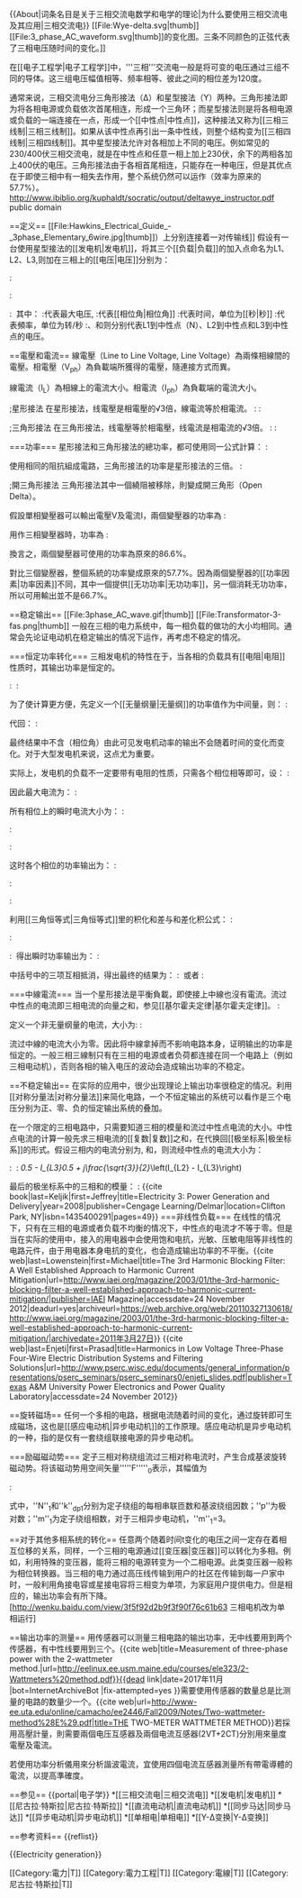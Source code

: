 {{About|词条名目是关于三相交流电数学和电学的理论|为什么要使用三相交流电及其应用|三相交流电}}
[[File:Wye-delta.svg|thumb]]
[[File:3_phase_AC_waveform.svg|thumb]]的变化图。三条不同颜色的正弦代表了三相电压随时间的变化。]]

在[[电子工程学|电子工程学]]中，'''三相'''交流电一般是将可变的电压通过三组不同的导体。这三组电压幅值相等、频率相等、彼此之间的相位差为120度。

通常来说，三相交流电分三角形接法（Δ）和星型接法（Y）两种。三角形接法即为将各相电源或负载依次首尾相连，形成一个三角环；而星型接法则是将各相电源或负载的一端连接在一点，形成一个[[中性点|中性点]]，这种接法又称为[[三相三线制|三相三线制]]。如果从该中性点再引出一条中性线，则整个结构变为[[三相四线制|三相四线制]]。其中星型接法允许对各相加上不同的电压。例如常见的230/400伏三相交流电，就是在中性点和任意一相上加上230伏，余下的两相各加上400伏的电压。三角形接法由于各相首尾相连，只能存在一种电压，但是其优点在于即使三相中有一相失去作用，整个系统仍然可以运作（效率为原来的57.7%）。<ref>http://www.ibiblio.org/kuphaldt/socratic/output/deltawye_instructor.pdf public domain</ref>

==定义==
[[File:Hawkins_Electrical_Guide_-_3phase_Elementary_6wire.jpg|thumb]]）上分别连接着一对传输线]]
假设有一台使用星型接法的[[发电机|发电机]]，将其三个[[负载|负载]]的加入点命名为L1、L2、L3,则加在三相上的[[电压|电压]]分别为：

: <math>V_{L1-N}=\sin \left(\theta\right) * V_P\,\!</math>

: <math>V_{L2-N}=\sin \left(\theta -\frac{2}{3} \pi\right) * V_P = \sin \left(\theta +\frac{4}{3} \pi\right) * V_P</math>

: <math>V_{L3-N}=\sin \left(\theta-\frac{4}{3} \pi\right) * V_P = \sin \left(\theta+\frac{2}{3} \pi\right) * V_P</math>
其中：
:<math>V_P</math>代表最大电压,
:<math>\theta=2\pi ft\,\!</math>代表[[相位角|相位角]]
:<math>t</math>代表时间，单位为[[秒|秒]]
:<math>f</math>代表頻率，单位为转/秒
:<math>V_{L1-N}</math>、<math>V_{L2-N}</math>和<math>V_{L3-N}</math>则分别代表L1到中性点（N）、L2到中性点和L3到中性点的电压。

==電壓和電流==
線電壓（Line to Line Voltage, Line Voltage）為兩條相線間的電壓。相電壓（V<sub>ph</sub>）為負載端所獲得的電壓，隨連接方式而異。

線電流（I<sub>L</sub>）為相線上的電流大小。相電流（I<sub>ph</sub>）為負載端的電流大小。

;星形接法
在星形接法，线電壓是相電壓的√3倍，線電流等於相電流。
:<math>V_L = \sqrt3 V_{ph}</math>
:<math>I_L = I_{ph}</math>

;三角形接法
在三角形接法，线電壓等於相電壓，线電流是相電流的√3倍。
:<math>V_L =  V_{ph}</math>
:<math>I_L = \sqrt3 I_{ph}</math>

===功率===
星形接法和三角形接法的總功率，都可使用同一公式計算：
:<math>P=3 P_{ph}=3 V_{ph}I_{ph} \cos\phi = \sqrt 3 V_L I_L \cos\phi</math>

使用相同的阻抗組成電路，三角形接法的功率是星形接法的三倍。
:<math>P_{\Delta}=3 \times P_{Y}</math>

;開三角形接法
三角形接法其中一個繞阻被移除，則變成開三角形（Open Delta）。

假設單相變壓器可以輸出電壓V及電流I，兩個變壓器的功率為
:<math>S = 2\ V I</math>

用作三相變壓器時，功率為
:<math>S = \sqrt 3\ V I </math>

換言之，兩個變壓器可使用的功率為原來的86.6%。

對比三個變㱘器，整個系統的功率變成原來的57.7%。因為兩個變壓器的[[功率因素|功率因素]]不同，其中一個提供[[无功功率|无功功率]]，另一個消耗无功功率，所以可用輸出並不是66.7%。

==稳定输出==
[[File:3phase_AC_wave.gif|thumb]]
[[File:Transformator-3-fas.png|thumb]]
一般在三相的电力系统中，每一相负载的做功的大小均相同。通常会先论证电动机在稳定输出的情况下运作，再考虑不稳定的情况。

===恒定功率转化===
三相发电机的特性在于，当各相的负载具有[[电阻|电阻]]性质时，其输出功率<math>\scriptstyle P \,=\, V I \,=\, \frac{1}{R}V^2</math>是恒定的。

: <math>P_{Li} = \frac{V_{Li}^{2}}{R}</math>
: <math>P_{TOT} = \sum_i P_{Li}</math>

为了使计算更方便，先定义一个[[无量纲量|无量纲]]的功率值<math>\scriptstyle p \,=\, \frac{1}{V_P^2}P_{TOT} R</math>作为中间量，则：
: <math>p=\sin^{2} \theta+\sin^{2} \left(\theta-\frac{2}{3} \pi\right)+\sin^{2} \left(\theta-\frac{4}{3} \pi\right)=\frac{3}{2}</math>

代回：
: <math>P_{TOT}=\frac{3 V_P^2}{2R}</math>

最终结果中不含<math>\theta</math>（相位角）由此可见发电机动率的输出不会随着时间的变化而变化。对于大型发电机来说，这点尤为重要。

实际上，发电机的负载不一定要带有电阻的性质，只需各个相位相等即可，设：
: <math>Z=|Z|e^{j\varphi}</math>

因此最大电流为：
: <math>I_P=\frac{V_P}{|Z|}</math>

所有相位上的瞬时电流大小为：
: <math>I_{L1}=I_P\sin\left(\theta-\varphi\right)</math>

: <math>I_{L2}=I_P\sin\left(\theta-\frac{2}{3}\pi-\varphi\right)</math>

: <math>I_{L3}=I_P\sin\left(\theta-\frac{4}{3}\pi-\varphi\right)</math>

这时各个相位的功率输出为：
: <math>P_{L1}=V_{L1}I_{L1}=V_P I_P\sin\left(\theta\right)\sin\left(\theta-\varphi\right)</math>

: <math>P_{L2}=V_{L2}I_{L2}=V_P I_P\sin\left(\theta-\frac{2}{3}\pi\right)\sin\left(\theta-\frac{2}{3}\pi-\varphi\right)</math>

: <math>P_{L3}=V_{L3}I_{L3}=V_P I_P\sin\left(\theta-\frac{4}{3}\pi\right)\sin\left(\theta-\frac{4}{3}\pi-\varphi\right)</math>

利用[[三角恒等式|三角恒等式]]里的积化和差与和差化积公式：
: <math>P_{L1}=\frac{V_P I_P}{2}\left[\cos\varphi-\cos\left(2\theta-\varphi\right)\right]</math>

: <math>P_{L2}=\frac{V_P I_P}{2}\left[\cos\varphi-\cos\left(2\theta-\frac{4}{3}\pi-\varphi\right)\right]</math>

: <math>P_{L3}=\frac{V_P I_P}{2}\left[\cos\varphi-\cos\left(2\theta-\frac{8}{3}\pi-\varphi\right)\right]</math>
得出瞬时功率输出为：
: <math>P_{TOT}=\frac{V_P I_P}{2}\left\{3\cos\varphi-\left[\cos\left(2\theta-\varphi\right)+\cos\left(2\theta-\frac{4}{3}\pi-\varphi\right)+\cos\left(2\theta-\frac{8}{3}\pi-\varphi\right)\right]\right\}</math>

中括号中的三项互相抵消，得出最终的结果为：
: <math>P_{TOT}=\frac{3V_P I_P}{2}\cos\varphi</math>
或者
: <math>P_{TOT}=\frac{3V_P^2}{2|Z|}\cos\varphi</math>

===中線電流===
当一个星形接法是平衡負載，即使接上中線也沒有電流。流过中性点的电流即三相电流的向量之和，参见[[基尔霍夫定律|基尔霍夫定律]]。
:<math>\begin{align}
I_{L1} &= \frac{V_{L1-N}}{R},\; I_{L2}=\frac{V_{L2-N}}{R},\; I_{L3}=\frac{V_{L3-N}}{R}\\
0&= I_{L1} + I_{L2} + I_{L3}+I_{N} 
\end{align}</math>

定义一个非无量纲量的电流，大小为<math>i=\frac{I_{N}R}{V_P}</math>:
:<math>
\begin{align}
i &=\sin \theta+\sin(\theta-\frac{2\pi}{3})+\sin(\theta+\frac{2\pi}{3})\\
 &=\sin \theta+2 \sin \theta \cos \frac{2\pi}{3}\\
 &=\sin \theta -\sin \theta\\
 &=0
\end{align}
</math>

流过中線的电流大小为零。因此将中線拿掉而不影响电路本身，证明输出的功率是恒定的。一般三相三線制只有在三相的电源或者负荷都连接在同一个电路上（例如三相电动机），否则各相的输入电压的波动会造成输出功率的不稳定。

==不稳定输出==
在实际的应用中，很少出现理论上输出功率很稳定的情况。利用[[对称分量法|对称分量法]]来简化电路，一个不恒定输出的系统可以看作是三个电压分别为正、零、负的恒定输出系统的叠加。

在一个限定的三相电路中，只需要知道三相的模量和流过中性点电流的大小。中性点电流的计算一般先求三相电流的[[复数|复数]]之和，在代换回[[极坐标系|极坐标系]]的形式。假设三相内的电流分别为<math>I_{L1}</math>, <math>I_{L2}</math>和<math>I_{L3}</math>，则流经中性点的电流大小为：

: <math>I_{L1} + I_{L2} * \cos\frac{2}{3}\pi + j * I_{L2} * \sin\frac{2}{3}\pi + I_{L3} * \cos\frac{4}{3}\pi + j * I_{L3} * \sin\frac{4}{3}\pi</math>
: <math>I_{L1} - I_{L2}*0.5 - I_{L3}*0.5 + j*\frac{\sqrt{3}}{2}*\left(I_{L2} - I_{L3}\right)</math>

最后的极坐标系中的三相和的模量：
: <math>\sqrt{I_{L1}^2 + I_{L2}^2 + I_{L3}^2 - I_{L1}*I_{L2} - I_{L1}*I_{L3} - I_{L2}*I_{L3}}</math><ref name=Kelijik>{{cite book|last=Keljik|first=Jeffrey|title=Electricity 3: Power Generation and Delivery|year=2008|publisher=Cengage Learning/Delmar|location=Clifton Park, NY|isbn=1435400291|pages=49}}</ref>
===非线性负载===
在线性的情况下，只有在三相的电源或者负载不均衡的情况下，中性点的电流才不等于零。但是当在实际的使用中，接入的用电器中会使用饱和电抗，光敏、压敏电阻等非线性的电路元件，由于用电器本身电抗的变化，也会造成输出功率的不平衡。<ref>{{cite web|last=Lowenstein|first=Michael|title=The 3rd Harmonic Blocking Filter: A Well Established Approach to Harmonic Current Mitigation|url=http://www.iaei.org/magazine/2003/01/the-3rd-harmonic-blocking-filter-a-well-established-approach-to-harmonic-current-mitigation/|publisher=IAEI Magazine|accessdate=24 November 2012|deadurl=yes|archiveurl=https://web.archive.org/web/20110327130618/http://www.iaei.org/magazine/2003/01/the-3rd-harmonic-blocking-filter-a-well-established-approach-to-harmonic-current-mitigation/|archivedate=2011年3月27日}}</ref> <ref>{{cite web|last=Enjeti|first=Prasad|title=Harmonics in Low Voltage Three-Phase Four-Wire Electric Distribution Systems and Filtering Solutions|url=http://www.pserc.wisc.edu/documents/general_information/presentations/pserc_seminars/pserc_seminars0/enjeti_slides.pdf|publisher=Texas A&M University Power Electronics and Power Quality Laboratory|accessdate=24 November 2012}}</ref>

==旋转磁场==
任何一个多相的电路，根据电流随着时间的变化，通过旋转即可生成磁场，这也是[[感应电动机|异步电动机]]的工作原理。感应电动机是异步电动机的一种，指的是仅有一套绕组联接电源的异步电动机。

===励磁磁动势===
定子三相对称绕组流过三相对称电流时，产生合成基波旋转磁动势。将该磁动势用空间矢量'''''F'''''<sub>0</sub>表示，其幅值为

:<math>F_0=\frac{m_1}{2} \frac{4}{\pi} \frac{\sqrt{2}}{2} \frac{N_1 k_{dp1}}{p} I_0</math>

式中，''N''<sub>1</sub>和''k''<sub>dp1</sub>分别为定子绕组的每相串联匝数和基波绕组因数；''p''为极对数；''m''<sub>1</sub>为定子绕组相数，对于三相异步电动机，''m''<sub>1</sub>=3。

==对于其他多相系统的转化==
任意两个随着时间t变化的电压之间一定存在着相互位移的关系，同样，一个三相的电源通过[[变压器|变压器]]可以转化为多相。例如，利用特殊的变压器，能将三相的电源转变为一个二相电源。此类变压器一般称为相位转换器。当三相的电力通过高压线传输到用户的社区在传输到每一户家中时，一般利用角接电容或星接电容将三相变为单项，为家庭用户提供电力。但是相应的，输出功率会有所下降。<ref>[http://wenku.baidu.com/view/3f5f92d2b9f3f90f76c61b63 三相电机改为单相运行]</ref>

==输出功率的测量==
用传感器可以测量三相电路的输出功率，无中线要用到两个传感器，有中性线要用到三个。<ref>{{cite web|title=Measurement of three-phase power with the 2-wattmeter method.|url=http://eelinux.ee.usm.maine.edu/courses/ele323/2-Wattmeters%20method.pdf}}{{dead link|date=2017年11月 |bot=InternetArchiveBot |fix-attempted=yes }}</ref>需要使用传感器的数量总是比测量的电路的数量少一个。<ref>{{cite web|url=http://www-ee.uta.edu/online/camacho/ee2446/Fall2009/Notes/Two-wattmeter-method%28E%29.pdf|title=THE TWO-METER WATTMETER METHOD}}</ref>若採用高壓計量，則需要兩個电压互感器及兩個电流互感器(2VT+2CT)分別用來量度電壓及電流。

若使用功率分析儀用來分析諧波電流，宜使用四個电流互感器測量所有帶電導體的電流，以提高準確度。

==参见==
{{portal|电子学}}
*[[三相交流电|三相交流电]]
*[[发电机|发电机]]
*[[尼古拉·特斯拉|尼古拉·特斯拉]]
*[[直流电动机|直流电动机]]
*[[同步马达|同步马达]]
*[[异步电动机|异步电动机]]
*[[单相电|单相电]]
*[[Y-Δ变换|Y-Δ变换]]

==参考资料==
{{reflist}}

{{Electricity generation}}

[[Category:電力|T]]
[[Category:電力工程|T]]
[[Category:電線|T]]
[[Category:尼古拉·特斯拉|T]]